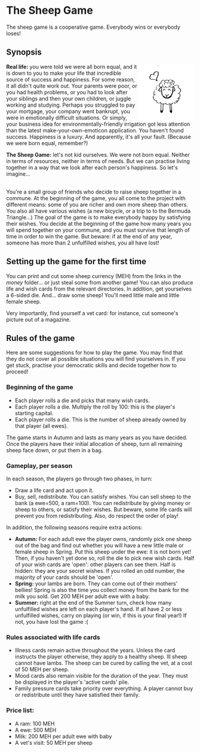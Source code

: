 # The Sheep Game

The sheep game is a cooperative game. Everybody wins or everybody loses!

## Synopsis 

<img style="width: 150px; height: 150px;" alt="The sheep game" src="img/ram.png" align="right">

**Real life:** you were told we were all born equal, and it is down to you to make your life that incredible source of success and happiness. For some reason, it all didn't quite work out. Your parents were poor, or you had health problems, or you had to look after your siblings and then your own children, or juggle working and studying. Perhaps you struggled to pay your mortgage, your company went bankrupt, you were in emotionally difficult situations. Or simply, your business idea for environmentally-friendly irrigation got less attention than the latest make-your-own-emoticon application. You haven't found success. Happiness is a luxury. And apparently, it's all your fault. (Because we were born equal, remember?)

**The Sheep Game:** let's not kid ourselves. We were not born equal. Neither in terms of resources, neither in terms of needs. But we can practise living together in a way that we look after each person's happiness. So let's imagine...


<br>
You're a small group of friends who decide to raise sheep together in a commune. At the beginning of the game, you all come to the project with different means: some of you are richer and own more sheep than others. You also all have various wishes (a new bicycle, or a trip to to the Bermuda Triangle...) The goal of the game is to make everybody happy by satisfying their wishes. You decide at the beginning of the game how many years you will spend together on your commune, and you must survive that length of time in order to win the game. But beware: if at the end of any year, someone has more than 2 unfulfilled wishes, you all have lost!


## Setting up the game for the first time

You can print and cut some sheep currency (MEH) from the links in the *money* folder... or just steal some from another game! You can also produce life and wish cards from the relevant directories. In addition, get yourselves a 6-sided die. And... draw some sheep! You'll need little male and little female sheep.

Very importantly, find yourself a vet card: for instance, cut someone's picture out of a magazine.


## Rules of the game

Here are some suggestions for how to play the game. You may find that they do not cover all possible situations you will find yourselves in. If you get stuck, practise your democratic skills and decide together how to proceed!

### Beginning of the game

* Each player rolls a die and picks that many wish cards.
* Each player rolls a die. Multiply the roll by 100: this is the player's starting capital.
* Each player rolls a die. This is the number of sheep already owned by that player (all ewes).

The game starts in Autumn and lasts as many years as you have decided. Once the players have their initial allocation of sheep, turn all remaining sheep face down, or put them in a bag.

### Gameplay, per season

In each season, the players go through two phases, in turn:

* Draw a life card and act upon it.
* Buy, sell, redistribute. You can satisfy wishes. You can sell sheep to the bank (a ewe=500, a ram=100). You can redistribute by giving money or sheep to others, or satisfy their wishes. But beware, some
life cards will prevent you from redistributing. Also, do respect the order of play!

In addition, the following seasons require extra actions:

* **Autumn:** For each adult ewe the player owns, randomly pick one sheep out of the bag and find out whether you will have a new little male or female sheep in Spring. Put this sheep under the ewe: it is not born yet! Then, if you haven't yet done so, roll the die to pick new wish cards. Half of your wish cards are 'open': other players can see them. Half is hidden: they are your secret wishes. If you rolled an odd number, the majority of your cards should be 'open'.
* **Spring:** your lambs are born. They can come out of their mothers' bellies! Spring is also the time you collect money from the bank for the milk you sold. Get 200 MEH per adult ewe with a baby.
* **Summer:** right at the end of the Summer turn, check how many unfulfilled wishes are left on each player's hand. If all have 2 or less unfulfilled wishes, carry on playing (or win, if this is your
final year!) If not, you have lost the game :(

### Rules associated with life cards

* Illness cards remain active throughout the years. Unless the card instructs the player otherwise, they apply to a healthy sheep. Ill sheep cannot have lambs. The sheep can be cured by calling the vet, at a cost of 50 MEH per sheep.
* Mood cards also remain visible for the duration of the year. They must be displayed in the player's 'active cards' pile.
* Family pressure cards take priority over everything. A player cannot buy or redistribute until they have satisfied their family.


### Price list:

* A ram: 100 MEH
* A ewe: 500 MEH
* Milk: 200 MEH per adult ewe with baby
* A vet's visit: 50 MEH per sheep


